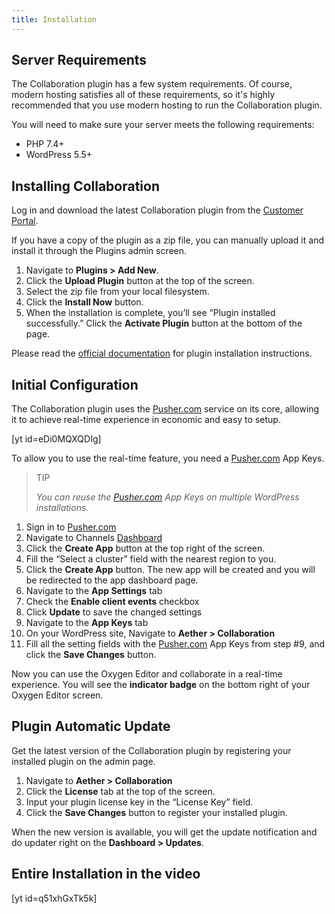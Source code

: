 ```yaml
---
title: Installation
---
```


## Server Requirements

The Collaboration plugin has a few system requirements. Of course, modern hosting satisfies all of these requirements, so it's highly recommended that you use modern hosting to run the Collaboration plugin.

You will need to make sure your server meets the following requirements:

- PHP 7.4+
- WordPress 5.5+

## Installing Collaboration

Log in and download the latest Collaboration plugin from the [Customer Portal](https://docs.dplugins.com/checkout/downloads/).

If you have a copy of the plugin as a zip file, you can manually upload it and install it through the Plugins admin screen.

1. Navigate to **Plugins &gt; Add New**.
2. Click the **Upload Plugin** button at the top of the screen.
3. Select the zip file from your local filesystem.
4. Click the **Install Now** button.
5. When the installation is complete, you’ll see “Plugin installed successfully.” Click the **Activate Plugin** button at the bottom of the page.

Please read the [official documentation](https://wordpress.org/support/article/managing-plugins/#manual-upload-via-wordpress-admin) for plugin installation instructions.

## Initial Configuration

The Collaboration plugin uses the [Pusher.com](https://pusher.com/channels) service on its core, allowing it to achieve real-time experience in economic and easy to setup.

\[yt id=eDi0MQXQDIg\]

To allow you to use the real-time feature, you need a [Pusher.com](http://pusher.com/) App Keys.

> TIP
> 
> <cite>You can reuse the [Pusher.com](http://pusher.com/) App Keys on multiple WordPress installations.</cite>

1. Sign in to [Pusher.com](https://dashboard.pusher.com/accounts/sign_in)
2. Navigate to Channels [Dashboard](https://dashboard.pusher.com/channels)
3. Click the **Create App** button at the top right of the screen.
4. Fill the “Select a cluster” field with the nearest region to you.
5. Click the **Create App** button. The new app will be created and you will be redirected to the app dashboard page.
6. Navigate to the **App Settings** tab
7. Check the **Enable client events** checkbox
8. Click **Update** to save the changed settings
9. Navigate to the **App Keys** tab
10. On your WordPress site, Navigate to **Aether &gt; Collaboration**
11. Fill all the setting fields with the [Pusher.com](http://pusher.com/) App Keys from step #9, and click the **Save Changes** button.

Now you can use the Oxygen Editor and collaborate in a real-time experience. You will see the **indicator badge** on the bottom right of your Oxygen Editor screen.

## Plugin Automatic Update

Get the latest version of the Collaboration plugin by registering your installed plugin on the admin page.

1. Navigate to **Aether &gt; Collaboration**
2. Click the **License** tab at the top of the screen.
3. Input your plugin license key in the “License Key” field.
4. Click the **Save Changes** button to register your installed plugin.

When the new version is available, you will get the update notification and do updater right on the **Dashboard &gt; Updates**.

## Entire Installation in the video

\[yt id=q51xhGxTk5k\]
